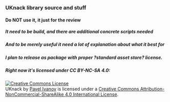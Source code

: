 ### UKnack library source and stuff
#### Do NOT use it, it just for the review
##### It need to be build, and there are additional concrete scripts needed
##### And to be merely useful it need a lot of explanation about what it best for
##### I plan to release as package with proper ?standard asset store? license.

##### Right now it's licensed under CC BY-NC-SA 4.0:
<a rel="license" href="http://creativecommons.org/licenses/by-nc-sa/4.0/"><img alt="Creative Commons License" style="border-width:0" src="https://i.creativecommons.org/l/by-nc-sa/4.0/80x15.png" /></a><br /><span xmlns:dct="http://purl.org/dc/terms/" property="dct:title">UKnack</span> by <a xmlns:cc="http://creativecommons.org/ns#" href="https://github.com/atomknack" property="cc:attributionName" rel="cc:attributionURL">Pavel Ivanov</a> is licensed under a <a rel="license" href="http://creativecommons.org/licenses/by-nc-sa/4.0/">Creative Commons Attribution-NonCommercial-ShareAlike 4.0 International License</a>.
